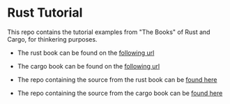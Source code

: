 # Rust Tutorial

This repo contains the tutorial examples from "The Books" of Rust and Cargo, for thinkering purposes.

- The rust book can be found on the [following url](https://doc.rust-lang.org/stable/book/)
- The cargo book can be found on the [following url](https://doc.rust-lang.org/cargo/index.html)

- The repo containing the source from the rust book can be [found here](https://github.com/rust-lang/book)   
- The repo containing the source from the cargo book can be [found here](https://github.com/rust-lang/cargo/tree/ecf73d40330b902e0c5c649fecf6693fc1b3b09d/src/doc)
